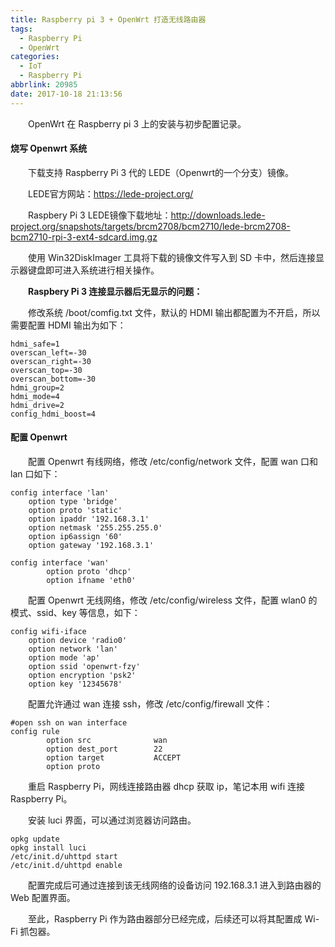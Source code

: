 ```yaml
---
title: Raspberry pi 3 + OpenWrt 打造无线路由器
tags:
  - Raspberry Pi
  - OpenWrt
categories:
  - IoT
  - Raspberry Pi
abbrlink: 20985
date: 2017-10-18 21:13:56
---
```


　　OpenWrt 在 Raspberry pi 3 上的安装与初步配置记录。

<!--more-->

#### 烧写 Openwrt 系统

　　下载支持 Raspberry Pi 3 代的 LEDE（Openwrt的一个分支）镜像。

　　LEDE官方网站：https://lede-project.org/

　　Raspbery Pi 3 LEDE镜像下载地址：http://downloads.lede-project.org/snapshots/targets/brcm2708/bcm2710/lede-brcm2708-bcm2710-rpi-3-ext4-sdcard.img.gz

　　使用 Win32DiskImager 工具将下载的镜像文件写入到 SD 卡中，然后连接显示器键盘即可进入系统进行相关操作。

　　**Raspbery Pi 3 连接显示器后无显示的问题：**

　　修改系统 /boot/comfig.txt 文件，默认的 HDMI 输出都配置为不开启，所以需要配置 HDMI 输出为如下：

```
hdmi_safe=1
overscan_left=-30
overscan_right=-30
overscan_top=-30
overscan_bottom=-30
hdmi_group=2
hdmi_mode=4
hdmi_drive=2
config_hdmi_boost=4
```

#### 配置 Openwrt

　　配置 Openwrt 有线网络，修改 /etc/config/network 文件，配置 wan 口和 lan 口如下：

```
config interface 'lan'
    option type 'bridge'
    option proto 'static'
    option ipaddr '192.168.3.1'
    option netmask '255.255.255.0'
    option ip6assign '60'
    option gateway '192.168.3.1'

config interface 'wan'
        option proto 'dhcp'
        option ifname 'eth0'
```

　　配置 Openwrt 无线网络，修改 /etc/config/wireless 文件，配置 wlan0 的模式、ssid、key 等信息，如下：

```
config wifi-iface
    option device 'radio0'
    option network 'lan'
    option mode 'ap'
    option ssid 'openwrt-fzy'
    option encryption 'psk2'
    option key '12345678'
```

　　配置允许通过 wan 连接 ssh，修改 /etc/config/firewall 文件：

```
#open ssh on wan interface
config rule                
        option src              wan
        option dest_port        22
        option target           ACCEPT     
        option proto
```

　　重启 Raspberry Pi，网线连接路由器 dhcp 获取 ip，笔记本用 wifi 连接 Raspberry Pi。

　　安装 luci 界面，可以通过浏览器访问路由。

```
opkg update
opkg install luci
/etc/init.d/uhttpd start
/etc/init.d/uhttpd enable
```

　　配置完成后可通过连接到该无线网络的设备访问 192.168.3.1 进入到路由器的 Web 配置界面。

　　至此，Raspberry Pi 作为路由器部分已经完成，后续还可以将其配置成 Wi-Fi 抓包器。
